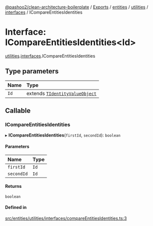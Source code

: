 [@pashoo2/clean-architecture-boilerplate](../README.md) / [Exports](../modules.md) / [entities](../modules/entities.md) / [utilities](../modules/entities.utilities.md) / [interfaces](../modules/entities.utilities.interfaces.md) / ICompareEntitiesIdentities

# Interface: ICompareEntitiesIdentities<Id\>

[utilities](../modules/entities.utilities.md).[interfaces](../modules/entities.utilities.interfaces.md).ICompareEntitiesIdentities

## Type parameters

| Name | Type |
| :------ | :------ |
| `Id` | extends [`TIdentityValueObject`](../modules/valueobject.interfaces.md#tidentityvalueobject) |

## Callable

### ICompareEntitiesIdentities

▸ **ICompareEntitiesIdentities**(`firstId`, `secondId`): `boolean`

#### Parameters

| Name | Type |
| :------ | :------ |
| `firstId` | `Id` |
| `secondId` | `Id` |

#### Returns

`boolean`

#### Defined in

[src/entities/utilities/interfaces/compareEntitiesIdentities.ts:3](https://github.com/pashoo2/clean-architecture-boilerplate/blob/741b3a2/src/entities/utilities/interfaces/compareEntitiesIdentities.ts#L3)
